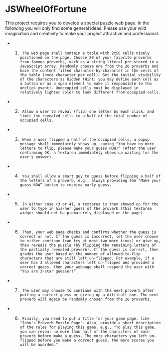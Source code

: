 # JSWheelOfFortune

This project requires you to develop a special puzzle web page. In the following you will only find some general ideas. Please use your wild imagination and creativity to make your project attractive and professional.

  * 1)      The web page shall contain a table with 2x50 cells nicely positioned on the page. Choose 20 of your favorite proverbs from famous proverbs, each as a string literal pre-stored in a JavaScript array. Randomly choose one from the 20 proverbs and have the content filled character-by-character in the cells of the table (once character per cell). Set the initial visibility of the characters as hidden (Hint: you may define each cell as a button or as a span element to make it responsible to the onclick event). Unoccupied cells must be displayed in relatively lighter color to look different from occupied cells.

  * 2)      Allow a user to reveal (flip) one letter by each click, and limit the revealed cells to a half of the total number of occupied cells.

  * 3)      When a user flipped a half of the occupied cells, a popup message shall immediately shows up, saying "You have no more letters to flip, please make your guess NOW!” (After the user confirming OK, a textarea immediately shows up waiting for the user's answer).

  * 4)      You shall allow a smart guy to guess before flipping a half of the letters of a proverb, e.g., always providing the "Make your guess NOW” button to receive early guess.

  * 5)      In either case (3 or 4), a textarea is then showed up for the user to type in his/her guess of the proverb (this textarea widget should not be prematurely displayed on the page).

  * 6)      Then, your web page checks and confirms whether the guess is correct or not. If the guess is incorrect, let the user choose to either continue (can try at most two more times) or give up, then reveals the puzzle (by flipping the remaining letters of the partially revealed proverb). If the guess is correct, then grades the user based on the number of allowed-to-flip characters that are still left un-flipped. For example, if a user has 3 allowed characters left un-flipped and provided a correct guess, then your webpage shall respond the user with "You are 3-star guesser!”

  * 7)      The user may choose to continue with the next proverb after putting a correct guess or giving up a difficult one. The next proverb will again be randomly chosen from the 20 proverbs.

  * 8)      Finally, you need to put a title for your game page, like "John's Proverb Puzzle Page". Also, provide a short description of the rules for playing this game, e.g., "To play this game, you can reveal no more than half of the characters of each proverb before make a guess. The more characters you left un-flipped before you make a correct guess, the more scores you will be awarded."
